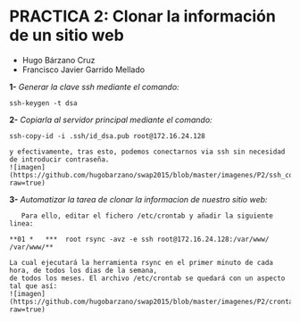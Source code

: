 # PRACTICA 2: Clonar la información de un sitio web

- Hugo Bárzano Cruz
- Francisco Javier Garrido Mellado

**1-** *Generar la clave ssh mediante el comando:*

	ssh-keygen -t dsa

**2-** *Copiarla al servidor principal mediante el comando:*

	ssh-copy-id -i .ssh/id_dsa.pub root@172.16.24.128

	y efectivamente, tras esto, podemos conectarnos via ssh sin necesidad de introducir contraseña.
	![imagen] (https://github.com/hugobarzano/swap2015/blob/master/imagenes/P2/ssh_copy.png?raw=true)

**3-** *Automatizar la tarea de clonar la informacion de nuestro sitio web:*

       Para ello, editar el fichero /etc/crontab y añadir la siguiente linea:

	**01 *   ***  root rsync -avz -e ssh root@172.16.24.128:/var/www/ /var/www/**
 
	La cual ejecutará la herramienta rsync en el primer minuto de cada hora, de todos los dias de la semana,
	de todos los meses. El archivo /etc/crontab se quedará con un aspecto tal que así:
	![imagen] (https://github.com/hugobarzano/swap2015/blob/master/imagenes/P2/crontab.png?raw=true)
